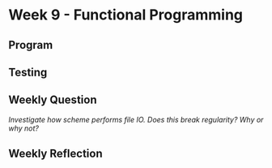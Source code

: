 # Week 9 - Functional Programming

## Program



## Testing



## Weekly Question

*Investigate how scheme performs file IO. Does this break regularity? Why or
why not?*



## Weekly Reflection



